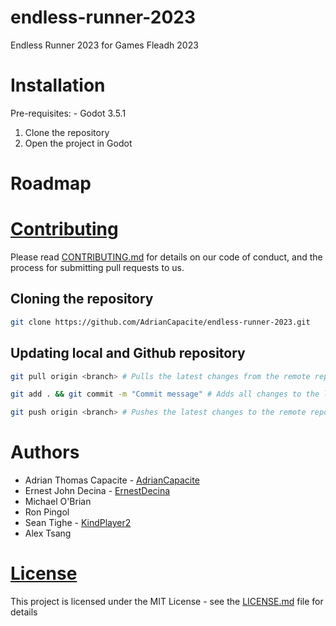 # endless-runner-2023
Endless Runner 2023 for Games Fleadh 2023

# Installation
Pre-requisites:
    - Godot 3.5.1

1. Clone the repository
2. Open the project in Godot

# Roadmap

# [Contributing](CONTRIBUTING.md)
Please read [CONTRIBUTING.md](CONTRIBUTING.md) for details on our code of conduct, and the process for submitting pull requests to us.

## Cloning the repository
```bash
git clone https://github.com/AdrianCapacite/endless-runner-2023.git
```

## Updating local and Github repository
```bash
git pull origin <branch> # Pulls the latest changes from the remote repository

git add . && git commit -m "Commit message" # Adds all changes to the local repository

git push origin <branch> # Pushes the latest changes to the remote repository
```

# Authors
- Adrian Thomas Capacite - [AdrianCapacite](https://github.com/AdrianCapacite)
- Ernest John Decina - [ErnestDecina](https://github.com/ErnestDecina)
- Michael O'Brian
- Ron Pingol
- Sean Tighe - [KindPlayer2](https://github.com/KindPlayer2)
- Alex Tsang

# [License](LICENSE.md)
This project is licensed under the MIT License - see the [LICENSE.md](LICENSE.md) file for details